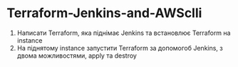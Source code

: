 # Terraform-Jenkins-and-AWSclli
1. Написати Terraform, яка піднімає Jenkins та встановлює Terraform на instance
2. На піднятому instance запустити Terraform за допомогоб Jenkins, з двома можливостями, apply та destroy 
